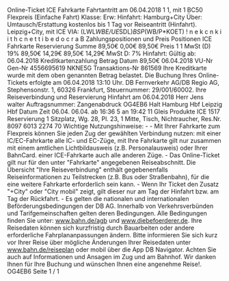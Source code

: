 Online-Ticket ICE Fahrkarte Fahrtantritt am 06.04.2018 1 1, mit 1 BC50 Flexpreis (Einfache Fahrt) Klasse: Erw: Hinfahrt: Hamburg+City Über: Umtausch/Erstattung kostenlos bis 1 Tag vor Reiseantritt (Hinfahrt). Leipzig+City, mit ICE VIA: (LWL*WBE/UE*SDL)*BSP*(WB/P*KOET) ! n e k c n k i i t h c n e t t i b e d o c r a B Zahlungspositionen und Preis Positionen ICE Fahrkarte Reservierung Summe 89,50€ 0,00€ 89,50€ Preis 1 1 MwSt (D) 19% 89,50€ 14,29€ 89,50€ 14,29€ MwSt D: 7% Hinfahrt: Gültig ab: 06.04.2018 Kreditkartenzahlung Betrag Datum 89,50€ 06.04.2018 VU-Nr Gen-Nr 4556695619 NKNE5G Transaktions-Nr 861569 Ihre Kreditkarte wurde mit dem oben genannten Betrag belastet. Die Buchung Ihres Online-Tickets erfolgte am 06.04.2018 13:10 Uhr. DB Fernverkehr AG/DB Regio AG, Stephensonstr. 1, 60326 Frankfurt, Steuernummer: 29/001/60002. Ihre Reiseverbindung und Reservierung Hinfahrt am 06.04.2018 Herr Jens walter Auftragsnummer: Zangenabdruck OG4EB6 Halt Hamburg Hbf Leipzig Hbf Datum Zeit 06.04. 06.04. ab 16:36 5 an 19:42 11 Gleis Produkte ICE 1517 Reservierung 1 Sitzplatz, Wg. 28, Pl. 23, 1 Mitte, Tisch, Nichtraucher, Res.Nr. 8097 6013 2274 70 Wichtige Nutzungshinweise: - - Mit Ihrer Fahrkarte zum Flexpreis können Sie jeden Zug der gewählten Verbindung nutzen: mit einer IC/EC-Fahrkarte alle IC- und EC-Züge, mit Ihre Fahrkarte gilt nur zusammen mit einem amtlichen Lichtbildausweis (z.B. Personalausweis) oder Ihrer BahnCard. einer ICE-Fahrkarte auch alle anderen Züge. - Das Online-Ticket gilt nur für den unter "Fahrkarte" angegebenen Reiseabschnitt. Die Übersicht "Ihre Reiseverbindung" enthält gegebenenfalls Reiseinformationen zu Teilstrecken (z.B. Bus oder Straßenbahn), für die eine weitere Fahrkarte erforderlich sein kann. - Wenn Ihr Ticket den Zusatz "+City" oder "City mobil" zeigt, gilt dieser nur am Tag der Hinfahrt bzw. am Tag der Rückfahrt. - Es gelten die nationalen und internationalen Beförderungsbedingungen der DB AG. Innerhalb von Verkehrsverbünden und Tarifgemeinschaften gelten deren Bedingungen. Alle Bedingungen finden Sie unter: www.bahn.de/agb und www.diebefoerderer.de. Ihre Reisedaten können sich kurzfristig durch Bauarbeiten oder andere erforderliche Fahrplananpassungen ändern. Bitte informieren Sie sich kurz vor Ihrer Reise über mögliche Änderungen Ihrer Reisedaten unter www.bahn.de/reiseplan oder mobil über die App DB Navigator. Achten Sie auch auf Informationen und Ansagen im Zug und am Bahnhof. Wir danken Ihnen für Ihre Buchung und wünschen Ihnen eine angenehme Reise!. OG4EB6 Seite 1 / 1